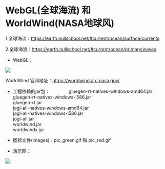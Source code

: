 # WebGL(全球海流) 和 WorldWind(NASA地球风)
 1.全球海流：https://earth.nullschool.net/#current/ocean/surface/currents
 
 2.全球海浪：https://earth.nullschool.net/#current/ocean/primary/waves

 * WebGL：
 <img src="http://images.cnblogs.com/cnblogs_com/wp5719/831982/o_earth1.png"  />
 
WorldWind 官网地址：https://worldwind.arc.nasa.gov/

* 工程依赖的jar包：              
  gluegen-rt-natives-windows-amd64.jar      
  gluegen-rt-natives-windows-i586.jar         
  gluegen-rt.jar         
  jogl-all-natives-windows-amd64.jar        
  jogl-all-natives-windows-i586.jar      
  jogl-all.jar       
  worldwind.jar      
  worldwindx.jar         
  
* 图标文件(images)：pic_green.gif 和 pic_red.gif
  
* 演示图：          
 <img src="http://images.cnblogs.com/cnblogs_com/wp5719/936332/o_Earth.png"  />

